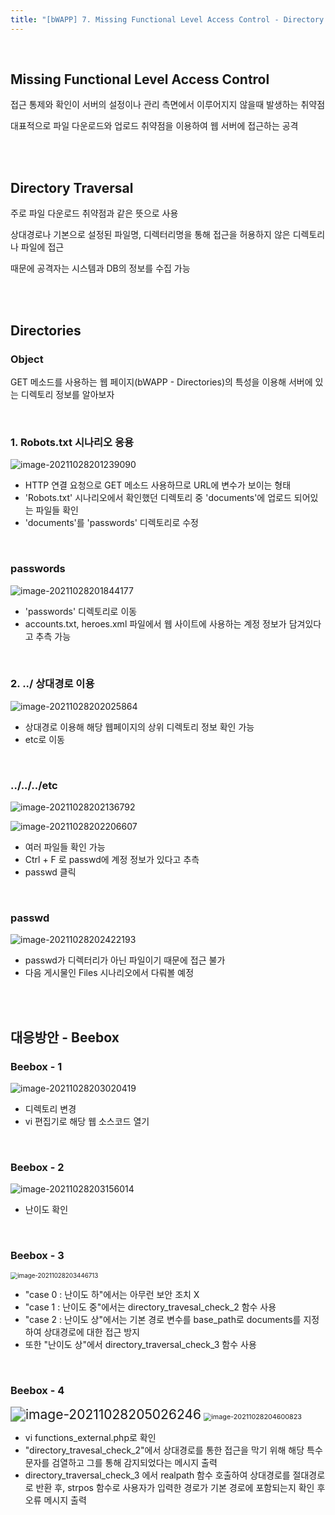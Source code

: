 ```yaml
---
title: "[bWAPP] 7. Missing Functional Level Access Control - Directory Traversal - Directories"
---
```


<br>

## Missing Functional Level Access Control

접근 통제와 확인이 서버의 설정이나 관리 측면에서 이루어지지 않을때 발생하는 취약점

대표적으로 파일 다운로드와 업로드 취약점을 이용하여 웹 서버에 접근하는 공격

<br>

<br>

## Directory Traversal

주로 파일 다운로드 취약점과 같은 뜻으로 사용

상대경로나 기본으로 설정된 파일명, 디렉터리명을 통해 접근을 허용하지 않은 디렉토리나 파일에 접근

때문에 공격자는 시스템과 DB의 정보를 수집 가능

<br>

<br>

## Directories

### Object

GET 메소드를 사용하는 웹 페이지(bWAPP - Directories)의 특성을 이용해 서버에 있는 디렉토리 정보를 알아보자

<br>

### 1. Robots.txt  시나리오  응용

![image-20211028201239090](https://raw.githubusercontent.com/EONION-TH3DB/image_repo/main/img/image-20211028201239090.png)

- HTTP 연결 요청으로 GET 메소드 사용하므로 URL에 변수가 보이는 형태
- 'Robots.txt' 시나리오에서 확인했던 디렉토리 중 'documents'에 업로드 되어있는 파일들 확인
- 'documents'를 'passwords' 디렉토리로 수정

<br>

### passwords

![image-20211028201844177](https://raw.githubusercontent.com/EONION-TH3DB/image_repo/main/img/image-20211028201844177.png)

- 'passwords' 디렉토리로 이동
- accounts.txt, heroes.xml 파일에서 웹 사이트에 사용하는 계정 정보가 담겨있다고 추측 가능

<br>

### 2. ../ 상대경로 이용

![image-20211028202025864](https://raw.githubusercontent.com/EONION-TH3DB/image_repo/main/img/image-20211028202025864.png)

- 상대경로 이용해 해당 웹페이지의 상위 디렉토리 정보 확인 가능
- etc로 이동

<br>

### ../../../etc

![image-20211028202136792](https://raw.githubusercontent.com/EONION-TH3DB/image_repo/main/img/image-20211028202136792.png)

![image-20211028202206607](https://raw.githubusercontent.com/EONION-TH3DB/image_repo/main/img/image-20211028202206607.png)

- 여러 파일들 확인 가능
- Ctrl + F 로 passwd에 계정 정보가 있다고 추측
- passwd 클릭

<br>

### passwd

![image-20211028202422193](https://raw.githubusercontent.com/EONION-TH3DB/image_repo/main/img/image-20211028202422193.png)

- passwd가 디렉터리가 아닌 파일이기 때문에 접근 불가
- 다음 게시물인 Files 시나리오에서 다뤄볼 예정

<br>

<br>

## 대응방안 - Beebox

### Beebox - 1

![image-20211028203020419](https://raw.githubusercontent.com/EONION-TH3DB/image_repo/main/img/image-20211028203020419.png)

- 디렉토리 변경
- vi 편집기로 해당 웹 소스코드 열기

<br>

### Beebox - 2

![image-20211028203156014](image-20211028203156014.png)

- 난이도 확인

<br>

### Beebox - 3

<img src="https://raw.githubusercontent.com/EONION-TH3DB/image_repo/main/img/image-20211028203446713.png" alt="image-20211028203446713" style="zoom:70%;" />

- "case 0 : 난이도 하"에서는 아무런 보안 조치 X
- "case 1 : 난이도 중"에서는 directory_travesal_check_2 함수 사용
- "case 2 : 난이도 상"에서는 기본 경로 변수를 base_path로 documents를 지정하여 상대경로에 대한 접근 방지
- 또한 "난이도 상"에서 directory_traversal_check_3 함수 사용

<br>

### Beebox  - 4

<img src="https://raw.githubusercontent.com/EONION-TH3DB/image_repo/main/img/image-20211028205026246.png" alt="image-20211028205026246" style="zoom:150%;" />

<img src="https://raw.githubusercontent.com/EONION-TH3DB/image_repo/main/img/image-20211028204600823.png" alt="image-20211028204600823" style="zoom:77%;" />

- vi functions_external.php로 확인
- "directory_travesal_check_2"에서 상대경로를 통한 접근을 막기 위해 해당 특수문자를 검열하고 그를 통해 감지되었다는 메시지 출력
- directory_traversal_check_3 에서 realpath 함수 호출하여 상대경로를 절대경로로 반환 후, strpos 함수로 사용자가 입력한 경로가 기본 경로에 포함되는지 확인 후 오류 메시지 출력
